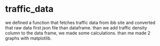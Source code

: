 # traffic_data
we defined a function that fetches traffic data from ibb site and converted that raw data first json file than dataframe. than we add traffic density column to the data frame, we made some calculations. than me made 2 graphs with matplotlib.

